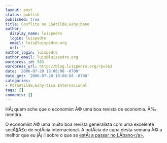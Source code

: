 ```yaml
---
layout: post
status: publish
published: true
title: Conflito no L&Atilde;&shy;bano
author:
  display_name: luispedro
  login: luispedro
  email: luis@luispedro.org
  url: ''
author_login: luispedro
author_email: luis@luispedro.org
wordpress_id: 563
wordpress_url: http://blog.luispedro.org/?p=563
date: '2006-07-20 18:08:08 -0700'
date_gmt: '2006-07-20 18:08:08 -0700'
categories:
- Pol&Atilde;&shy;tica Internacional
tags: []
comments: []
---
```

<p>H&Atilde;&iexcl; quem ache que o economist &Atilde;&copy; uma boa revista de economia. &Atilde;&permil; mentira. </p>
<p>O economist &Atilde;&copy; uma muito boa revista generalista com uma excelente sec&Atilde;&sect;&Atilde;&pound;o de not&Atilde;&shy;cia internacional. A not&Atilde;&shy;cia de capa desta semana &Atilde;&copy; a melhor que eu j&Atilde;&iexcl; li sobre o que se <a href="http:&#47;&#47;www.economist.com&#47;opinion&#47;displaystory.cfm?Story_ID=E1_STJPJVN">est&Atilde;&iexcl; a passar no L&Atilde;&shy;bano<&#47;a>.</p>
